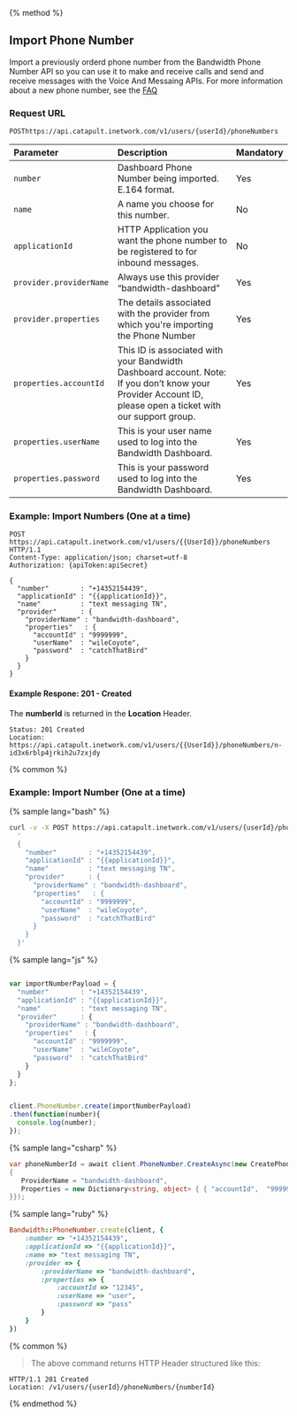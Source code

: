 {% method %}

## Import Phone Number
Import a previously orderd phone number from the Bandwidth Phone Number API so you can use it to make and receive calls and send and receive messages with the Voice And Messaing APIs. For more information about a new phone number, see the <a href="https://dev.bandwidth.com/faq/#Phone">FAQ</a>


### Request URL

<code class="post">POST</code>`https://api.catapult.inetwork.com/v1/users/{userId}/phoneNumbers`

| Parameter               | Description                                                                                                                                                 | Mandatory |
|:------------------------|:------------------------------------------------------------------------------------------------------------------------------------------------------------|:----------|
| `number`                | Dashboard Phone Number being imported. E.164 format.                                                                                                        | Yes       |
| `name`                  | A name you choose for this number.                                                                                                                          | No        |
| `applicationId`         | HTTP Application you want the phone number to be registered to for inbound messages.                                                                        | No        |
| `provider.providerName` | Always use this provider “bandwidth-dashboard”                                                                                                              | Yes       |
| `provider.properties`   | The details associated with the provider from which you're importing the Phone Number                                                                       | Yes       |
| `properties.accountId`  | This ID is associated with your Bandwidth Dashboard account. Note: If you don’t know your Provider Account ID, please open a ticket with our support group. | Yes       |
| `properties.userName`   | This is your user name used to log into the Bandwidth Dashboard.                                                                                            | Yes       |
| `properties.password`   | This is your password used to log into the Bandwidth Dashboard.                                                                                             | Yes       |

### Example: Import Numbers (One at a time)

```http
POST https://api.catapult.inetwork.com/v1/users/{{UserId}}/phoneNumbers HTTP/1.1
Content-Type: application/json; charset=utf-8
Authorization: {apiToken:apiSecret}

{
  "number"        : "+14352154439",
  "applicationId" : "{{applicationId}}",
  "name"          : "text messaging TN",
  "provider"      : {
    "providerName" : "bandwidth-dashboard",
    "properties"   : {
      "accountId" : "9999999",
      "userName"  : "wileCoyote",
      "password"  : "catchThatBird"
    }
  }
}
```

#### Example Respone: 201 - Created

The **numberId** is returned in the **Location** Header.

```http
Status: 201 Created
Location: https://api.catapult.inetwork.com/v1/users/{{UserId}}/phoneNumbers/n-id3x6rblp4jrkih2u7zxjdy
```

{% common %}

### Example: Import Number (One at a time)

{% sample lang="bash" %}

```bash
curl -v -X POST https://api.catapult.inetwork.com/v1/users/{userId}/phoneNumbers -u {token}:{secret} -H "Content-type: application/json" -d
  '
  {
    "number"        : "+14352154439",
    "applicationId" : "{{applicationId}}",
    "name"          : "text messaging TN",
    "provider"      : {
      "providerName" : "bandwidth-dashboard",
      "properties"   : {
        "accountId" : "9999999",
        "userName"  : "wileCoyote",
        "password"  : "catchThatBird"
      }
    }
  }'
```

{% sample lang="js" %}

```js

var importNumberPayload = {
  "number"        : "+14352154439",
  "applicationId" : "{{applicationId}}",
  "name"          : "text messaging TN",
  "provider"      : {
    "providerName" : "bandwidth-dashboard",
    "properties"   : {
      "accountId" : "9999999",
      "userName"  : "wileCoyote",
      "password"  : "catchThatBird"
    }
  }
};


client.PhoneNumber.create(importNumberPayload)
.then(function(number){
  console.log(number);
});
```


{% sample lang="csharp" %}

```csharp
var phoneNumberId = await client.PhoneNumber.CreateAsync(new CreatePhoneNumberData { Number = "+11234567890", ApplicationId = "appId", Name = "text messaging TN", Provider = new PhoneNumberProvider
{
   ProviderName = "bandwidth-dashboard", 
   Properties = new Dictionary<string, object> { { "accountId",  "9999999" }, { "userName", "bob" }, { "password", "XXXXXXX" } }
}});
```

{% sample lang="ruby" %}

```ruby
Bandwidth::PhoneNumber.create(client, {
    :number => "+14352154439",
    :applicationId => "{{applicationId}}",
    :name => "text messaging TN",
    :provider => {
        :providerName => "bandwidth-dashboard",
        :properties => {
            :accountId => "12345",
            :userName => "user",
            :password => "pass"
        }
    }
})
```

{% common %}


> The above command returns HTTP Header structured like this:

```
HTTP/1.1 201 Created
Location: /v1/users/{userId}/phoneNumbers/{numberId}
```

{% endmethod %}
